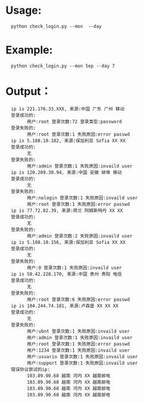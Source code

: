 Usage:
====
      python check_login.py --mon  --day 
Example:
====
      python check_login.py --mon Sep --day 7
Output：
====
      ip is 221.176.33.XXX, 来源:中国 广东 广州 移动
      登录成功的:
            用户:root 登录次数:72 登录类型:password
      登录失败的:
            用户:root 登录次数:1 失败原因:error passwd
      ip is 5.188.10.182, 来源:保加利亚 Sofia XX XX
      登录成功的:
            无
      登录失败的:
            用户:admin 登录次数:1 失败原因:invaild user
      ip is 120.209.30.94, 来源:中国 安徽 蚌埠 移动
      登录成功的:
            无
      登录失败的:
            用户:nologin 登录次数:1 失败原因:invaild user
            用户:root 登录次数:1 失败原因:error passwd
      ip is 77.72.82.39, 来源:荷兰 阿姆斯特丹 XX XX
      登录成功的:
            无
      登录失败的:
            用户:admin 登录次数:2 失败原因:invaild user
      ip is 5.188.10.156, 来源:保加利亚 Sofia XX XX
      登录成功的:
            无
      登录失败的:
            用户:0 登录次数:1 失败原因:invaild user
      ip is 58.42.228.170, 来源:中国 贵州 贵阳 电信
      登录成功的:
            无
      登录失败的:
            用户:root 登录次数:6 失败原因:error passwd
      ip is 104.244.74.181, 来源:卢森堡 XX XX XX
      登录成功的:
            无
      登录失败的:
            用户:ubnt 登录次数:1 失败原因:invaild user
            用户:admin 登录次数:1 失败原因:invaild user
            用户:root 登录次数:1 失败原因:error passwd
            用户:1234 登录次数:1 失败原因:invaild user
            用户:usuario 登录次数:1 失败原因:invaild user
            用户:support 登录次数:1 失败原因:invaild user
      错误协议尝试的ip:
            103.89.90.68 越南 河内 XX 越南邮电
            103.89.90.68 越南 河内 XX 越南邮电
            103.89.90.68 越南 河内 XX 越南邮电
            103.89.90.68 越南 河内 XX 越南邮电
